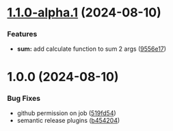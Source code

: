 # [1.1.0-alpha.1](https://github.com/rmdhnsyahrul/template/compare/v1.0.0...v1.1.0-alpha.1) (2024-08-10)


### Features

* **sum:** add calculate function to sum 2 args ([9556e17](https://github.com/rmdhnsyahrul/template/commit/9556e1717b7656e73da77d0b4ef6cae0814b69e0))

# 1.0.0 (2024-08-10)


### Bug Fixes

* github permission on job ([519fd54](https://github.com/rmdhnsyahrul/template/commit/519fd54e67ab25d2e6d52ddedac77946c884e16c))
* semantic release plugins ([b454204](https://github.com/rmdhnsyahrul/template/commit/b454204fdb19229df89d2b8ba803a3edb98b44cf))
